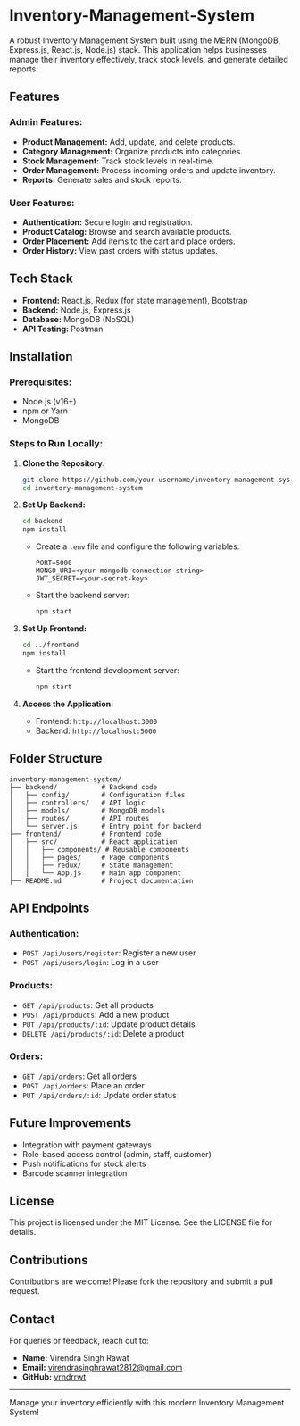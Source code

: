 # Inventory-Management-System

A robust Inventory Management System built using the MERN (MongoDB, Express.js, React.js, Node.js) stack. This application helps businesses manage their inventory effectively, track stock levels, and generate detailed reports.

## Features

### Admin Features:
- **Product Management:** Add, update, and delete products.
- **Category Management:** Organize products into categories.
- **Stock Management:** Track stock levels in real-time.
- **Order Management:** Process incoming orders and update inventory.
- **Reports:** Generate sales and stock reports.

### User Features:
- **Authentication:** Secure login and registration.
- **Product Catalog:** Browse and search available products.
- **Order Placement:** Add items to the cart and place orders.
- **Order History:** View past orders with status updates.

## Tech Stack

- **Frontend:** React.js, Redux (for state management), Bootstrap
- **Backend:** Node.js, Express.js
- **Database:** MongoDB (NoSQL)
- **API Testing:** Postman

## Installation

### Prerequisites:
- Node.js (v16+)
- npm or Yarn
- MongoDB

### Steps to Run Locally:

1. **Clone the Repository:**
   ```bash
   git clone https://github.com/your-username/inventory-management-system.git
   cd inventory-management-system
   ```

2. **Set Up Backend:**
   ```bash
   cd backend
   npm install
   ```
   - Create a `.env` file and configure the following variables:
     ```env
     PORT=5000
     MONGO_URI=<your-mongodb-connection-string>
     JWT_SECRET=<your-secret-key>
     ```
   - Start the backend server:
     ```bash
     npm start
     ```

3. **Set Up Frontend:**
   ```bash
   cd ../frontend
   npm install
   ```
   - Start the frontend development server:
     ```bash
     npm start
     ```

4. **Access the Application:**
   - Frontend: `http://localhost:3000`
   - Backend: `http://localhost:5000`

## Folder Structure

```
inventory-management-system/
├── backend/           # Backend code
│   ├── config/        # Configuration files
│   ├── controllers/   # API logic
│   ├── models/        # MongoDB models
│   ├── routes/        # API routes
│   └── server.js      # Entry point for backend
├── frontend/          # Frontend code
│   ├── src/           # React application
│   │   ├── components/ # Reusable components
│   │   ├── pages/     # Page components
│   │   ├── redux/     # State management
│   │   └── App.js     # Main app component
├── README.md          # Project documentation
```

## API Endpoints

### Authentication:
- `POST /api/users/register`: Register a new user
- `POST /api/users/login`: Log in a user

### Products:
- `GET /api/products`: Get all products
- `POST /api/products`: Add a new product
- `PUT /api/products/:id`: Update product details
- `DELETE /api/products/:id`: Delete a product

### Orders:
- `GET /api/orders`: Get all orders
- `POST /api/orders`: Place an order
- `PUT /api/orders/:id`: Update order status

## Future Improvements

- Integration with payment gateways
- Role-based access control (admin, staff, customer)
- Push notifications for stock alerts
- Barcode scanner integration

## License

This project is licensed under the MIT License. See the LICENSE file for details.

## Contributions

Contributions are welcome! Please fork the repository and submit a pull request.

## Contact

For queries or feedback, reach out to:
- **Name:** Virendra Singh Rawat
- **Email:** virendrasinghrawat2812@gmail.com
- **GitHub:** [vrndrrwt](https://github.com/vrndrrwt)

---

Manage your inventory efficiently with this modern Inventory Management System!
